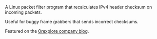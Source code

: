 A Linux packet filter program that recalculates IPv4 header checksum on incoming packets.

Useful for buggy frame grabbers that sends incorrect checksums.

Featured on the [Orexplore company blog](https://orexplore.com/using-open-source-to-develop-orexplores-game-changing-software/).
